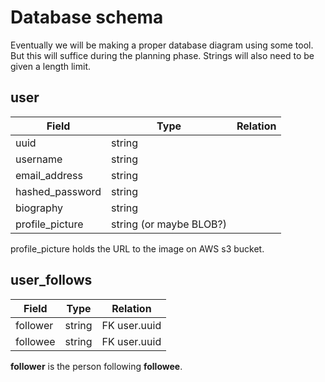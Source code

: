 # Database schema
Eventually we will be making a proper database diagram using some tool. But this will suffice during the planning phase. 
Strings will also need to be given a length limit.

## user
| Field| Type | Relation
|----|---------- |-
| uuid | string
| username | string 
| email_address | string 
| hashed_password | string 
| biography | string 
| profile_picture | string (or maybe BLOB?)

profile_picture holds the URL to the image on AWS s3 bucket.

## user_follows
| Field | Type | Relation
| -|-|-
| follower | string | FK user.uuid
| followee | string | FK user.uuid

**follower** is the person following **followee**.

